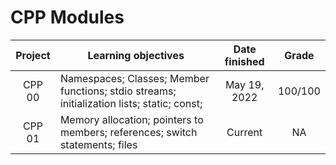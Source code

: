 # CPP Modules

|Project|Learning objectives|Date finished|Grade|
| :---: | --- | :---: | :---: |
| CPP 00 |Namespaces; Classes; Member functions; stdio streams; initialization lists; static; const;| May 19, 2022 | 100/100 |
| CPP 01 |Memory allocation; pointers to members; references; switch statements; files| Current | NA |

